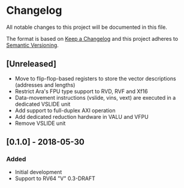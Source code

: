 # Changelog
All notable changes to this project will be documented in this file.

The format is based on [Keep a Changelog](http://keepachangelog.com/en/1.0.0/)
and this project adheres to [Semantic Versioning](http://semver.org/spec/v2.0.0.html).

## [Unreleased]

- Move to flip-flop-based registers to store the vector descriptions (addresses and lengths)
- Restrict Ara's FPU type support to RVD, RVF and Xf16
- Data-movement instructions (vslide, vins, vext) are executed in a dedicated VSLIDE unit
- Add support to full-duplex AXI operation
- Add dedicated reduction hardware in VALU and VFPU
- Remove VSLIDE unit

## [0.1.0] - 2018-05-30

### Added
- Initial development
- Support to RV64 "V" 0.3-DRAFT
